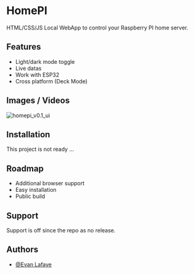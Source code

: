 # HomePI
HTML/CSS/JS Local WebApp to control your Raspberry PI home server.


## Features

- Light/dark mode toggle
- Live datas
- Work with ESP32
- Cross platform (Deck Mode)

## Images / Videos

![homepi_v0.1_ui](https://github.com/user-attachments/assets/854fd0eb-3c9d-41c7-bce0-9086bfcdb83b)

## Installation

This project is not ready ...
    
## Roadmap

- Additional browser support
- Easy installation
- Public build

## Support

Support is off since the repo as no release.


## Authors

- [@Evan Lafaye](https://github.com/Evan-LAFAYE)

